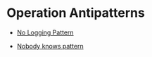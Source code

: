 # Operation Antipatterns

  - [No Logging Pattern](./No-logging-pattern/design_ko.md)

  - [Nobody knows pattern](./Nobody-knows-pattern/design_ko.md)
